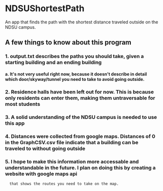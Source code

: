 # NDSUShortestPath
An app that finds the path with the shortest distance traveled outside on the NDSU campus.

## A few things to know about this program
### 1. output.txt describes the paths you should take, given a starting building and an ending building
####  a. It's not very useful right now, because it doesn't describe in detail which door/skyway/tunnel you need to take to avoid going outside.
### 2. Residence halls have been left out for now. This is because only residents can enter them, making them untraversable for most students
### 3. A solid understanding of the NDSU campus is needed to use this app
### 4. Distances were collected from google maps. Distances of 0 in the GraphCSV.csv file indicate that a building can be traveled to without going outside
### 5. I hope to make this information more accessable and understandable in the future. I plan on doing this by creating a website with google maps api 
      that shows the routes you need to take on the map.
